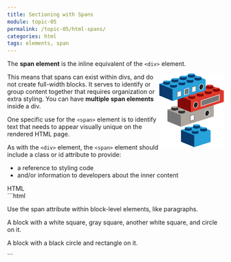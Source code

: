 ```yaml
---
title: Sectioning with Spans
module: topic-05
permalink: /topic-05/html-spans/
categories: html
tags: elements, span
---
```


<div class="divider-heading"></div>

The **span element** is the inline equivalent of the `<div>` element.

<div class="container-row">
  <img src="../img/legos-spans.png" alt="stacked building blocks with stickers representing span elements" title="Blocks can have multiple spans!" style="float: right; width: 150px; margin-top: 0;" />

  <p>This means that spans can exist within divs, and do not create full-width blocks. It serves to identify or group content together that requires organization or extra styling. You can have <b>multiple span elements</b> inside a div.</p>

  <p>One specific use for the <code>&lt;span&gt;</code> element is to identify text that needs to appear visually unique on the rendered HTML page.</p>

  <p>As with the <code>&lt;div&gt;</code> element, the <code>&lt;span&gt;</code> element should include a class or id attribute to provide:</p>

  <ul>
    <li>a reference to styling code</li>
    <li>and/or information to developers about the inner content</li>
  </ul>
</div>

<div id="code-heading">HTML</div>
```html
<p>Use <span>the span attribute</span> within block-level elements, like paragraphs.</p>


<!-- For example... -->
<div id="long-blue" class="long-block">
  <p>
    A block with a <span class="white-square">white square</span>,
    <span class="gray-square">gray square</span>,
    another <span class="white-square">white square</span>,
    and <span class="circle">circle</span> on it.
  </p>
</div>

<div id="short-red" class="long-block">
  <p>
    A block with a <span class="black-circle">black circle</span> and <span class="rectangle">rectangle</span> on it.
  </p>
</div>
```
